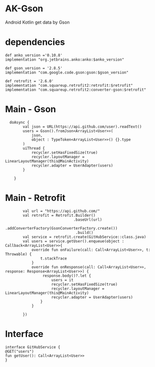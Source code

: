 # AK-Gson
Android Kotlin get data by Gson

# dependencies 
    def anko_version ='0.10.8'
    implementation "org.jetbrains.anko:anko:$anko_version"

    def gson_version = '2.8.5'
    implementation "com.google.code.gson:gson:$gson_version"
    
    def retrofit = '2.6.0'
    implementation "com.squareup.retrofit2:retrofit:$retrofit"
    implementation "com.squareup.retrofit2:converter-gson:$retrofit"
    
    
    
# Main - Gson

      doAsync {
            val json = URL(https://api.github.com/user).readText()
            users = Gson().fromJson<ArrayList<User>>(
                json,
                object : TypeToken<ArrayList<User>>() {}.type
            )
            uiThread {
                recycler.setHasFixedSize(true)
                recycler.layoutManager = LinearLayoutManager(this@MainActivity)
                recycler.adapter = UserAdapter(users)
            }

        }

# Main - Retrofit

            val url = "https://api.github.com/"
            val retrofit = Retrofit.Builder()
                                   .baseUrl(url)
                                   .addConverterFactory(GsonConverterFactory.create())
                                    .build()
            val service = retrofit.create(GitHubService::class.java)
            val users = service.getUser().enqueue(object : Callback<ArrayList<User>>{
                override fun onFailure(call: Call<ArrayList<User>>, t: Throwable) {
                    t.stackTrace
                }
                override fun onResponse(call: Call<ArrayList<User>>, response: Response<ArrayList<User>>) {
                     response.body()?.let {
                         users = it
                         recycler.setHasFixedSize(true)
                         recycler.layoutManager = LinearLayoutManager(this@MainActivity)
                         recycler.adapter = UserAdapter(users)
                    }
                }

            })
            
# Interface
 
    interface GitHubService {
    @GET("users")
    fun getUser(): Call<ArrayList<User>>
    }

            
